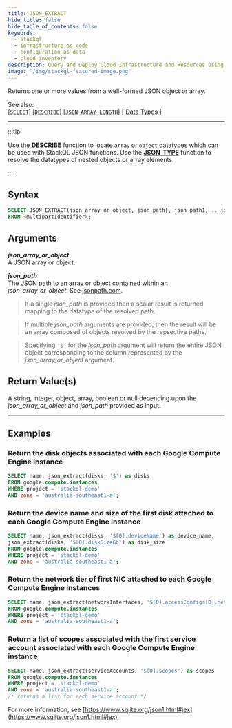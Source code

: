 ```yaml
---
title: JSON_EXTRACT
hide_title: false
hide_table_of_contents: false
keywords:
  - stackql
  - infrastructure-as-code
  - configuration-as-data
  - cloud inventory
description: Query and Deploy Cloud Infrastructure and Resources using SQL
image: "/img/stackql-featured-image.png"
---
```

Returns one or more values from a well-formed JSON object or array.  

See also:  
[[` SELECT `]](/docs/language-spec/select) [[` DESCRIBE `]](/docs/language-spec/describe) [[` JSON_ARRAY_LENGTH `]](/docs/language-spec/functions/json/json_array_length) [[ Data Types ]](/docs/language-spec/data-types)

* * * 

:::tip 

Use the [**DESCRIBE**](/docs/language-spec/describe) function to locate `array` or `object` datatypes which can be used with StackQL JSON functions. Use the [**JSON_TYPE**](/docs/language-spec/functions/json/json_type) function to resolve the datatypes of nested objects or array elements.

:::

## Syntax

```sql
SELECT JSON_EXTRACT(json_array_or_object, json_path[, json_path1, .. json_pathN]) 
FROM <multipartIdentifier>;
```

## Arguments

__*json_array_or_object*__  
A JSON array or object.

__*json_path*__  
The JSON path to an array or object contained within an *json_array_or_object*.  See [jsonpath.com](https://jsonpath.com/).

> If a single *json_path* is provided then a scalar result is returned mapping to the datatype of the resolved path.

> If multiple *json_path* arguments are provided, then the result will be an array composed of objects resolved by the repsective paths.

> Specifying `'$'` for the *json_path* argument will return the entire JSON object corresponding to the column represented by the *json_array_or_object* argument.


## Return Value(s)
A string, integer, object, array, boolean or null depending upon the *json_array_or_object* and *json_path* provided as input.

* * *

## Examples

### Return the disk objects associated with each Google Compute Engine instance

```sql
SELECT name, json_extract(disks, '$') as disks
FROM google.compute.instances 
WHERE project = 'stackql-demo' 
AND zone = 'australia-southeast1-a';
```

### Return the device name and size of the first disk attached to each Google Compute Engine instance

```sql
SELECT name, json_extract(disks, '$[0].deviceName') as device_name,
json_extract(disks, '$[0].diskSizeGb') as disk_size
FROM google.compute.instances 
WHERE project = 'stackql-demo' 
AND zone = 'australia-southeast1-a';
```

### Return the network tier of first NIC attached to each Google Compute Engine instances

```sql
SELECT name, json_extract(networkInterfaces, '$[0].accessConfigs[0].networkTier') as network_tier
FROM google.compute.instances 
WHERE project = 'stackql-demo' 
AND zone = 'australia-southeast1-a';
```

### Return a list of scopes associated with the first service account associated with each Google Compute Engine instance

```sql
SELECT name, json_extract(serviceAccounts, '$[0].scopes') as scopes 
FROM google.compute.instances 
WHERE project = 'stackql-demo' 
AND zone = 'australia-southeast1-a';
/* returns a list for each service account */
```

For more information, see [https://www.sqlite.org/json1.html#jex](https://www.sqlite.org/json1.html#jex)